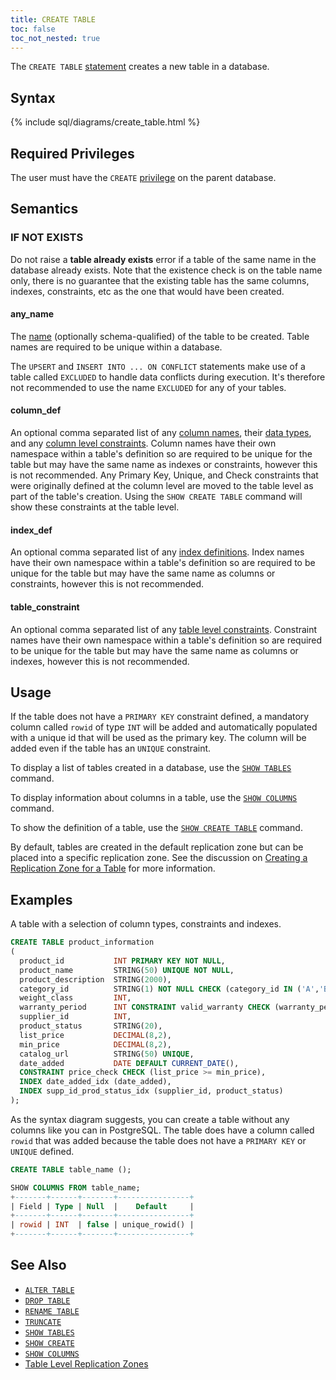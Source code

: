 ```yaml
---
title: CREATE TABLE
toc: false
toc_not_nested: true
---
```


The `CREATE TABLE` [statement](sql-statements.html) creates a new table in a database.

<div id="toc"></div>

## Syntax

{% include sql/diagrams/create_table.html %}

## Required Privileges

The user must have the `CREATE` [privilege](privileges.html) on the parent database. 


## Semantics

### IF NOT EXISTS

Do not raise a **table already exists** error if a table of the same name in the database already exists. Note that the existence check is on the table name only, there is no guarantee that the existing table has the same columns, indexes, constraints, etc as the one that would have been created. 


#### any_name

The [name](data-definition.html#identifiers) (optionally schema-qualified) of the table to be created. Table names are required to be unique within a database.

The `UPSERT` and `INSERT INTO ... ON CONFLICT` statements make use of a table called `EXCLUDED` to handle data conflicts during execution. It's therefore not recommended to use the name `EXCLUDED` for any of your tables.


#### column_def

An optional comma separated list of any [column names](data-definition.html#identifiers), their [data types](data-types.html), and any [column level constraints](data-definition.html#column-level-constraints). Column names have their own namespace within a table's definition so are required to be unique for the table but may have the same name as indexes or constraints, however this is not recommended. Any  Primary Key, Unique, and Check constraints that were originally defined at the column level are moved to the table level as part of the table's creation. Using the `SHOW CREATE TABLE` command will show these constraints at the table level.


#### index_def

An optional comma separated list of any [index definitions](data-definition.html#indexes). Index names have their own namespace within a table's definition so are required to be unique for the table but may have the same name as columns or constraints, however this is not recommended.


#### table_constraint

An optional comma separated list of any [table level constraints](data-definition.html#table-level-constraints). Constraint names have their own namespace within a table's definition so are required to be unique for the table but may have the same name as columns or indexes, however this is not recommended. 


## Usage

If the table does not have a `PRIMARY KEY` constraint defined, a mandatory column called `rowid` of type `INT` will be added and automatically populated with a unique id that will be used as the primary key. The column will be added even if the table has an `UNIQUE` constraint.

To display a list of tables created in a database, use the [`SHOW TABLES`](show-tables.html) command.

To display information about columns in a table, use the [`SHOW COLUMNS`](show-columns.html) command.

To show the definition of a table, use the [`SHOW CREATE TABLE`]() command. 

By default, tables are created in the default replication zone but can be placed into a specific replication zone. See the discussion on [Creating a Replication Zone for a Table](configure-replication-zones.html#create-a-replication-zone-for-a-table) for more information.

## Examples

A table with a selection of column types, constraints and indexes.

~~~sql
CREATE TABLE product_information
(
  product_id           INT PRIMARY KEY NOT NULL,
  product_name         STRING(50) UNIQUE NOT NULL,
  product_description  STRING(2000),
  category_id          STRING(1) NOT NULL CHECK (category_id IN ('A','B','C')),
  weight_class         INT,
  warranty_period      INT CONSTRAINT valid_warranty CHECK (warranty_period BETWEEN 0 AND 24),
  supplier_id          INT,
  product_status       STRING(20),
  list_price           DECIMAL(8,2),
  min_price            DECIMAL(8,2),
  catalog_url          STRING(50) UNIQUE,
  date_added           DATE DEFAULT CURRENT_DATE(),
  CONSTRAINT price_check CHECK (list_price >= min_price),
  INDEX date_added_idx (date_added),
  INDEX supp_id_prod_status_idx (supplier_id, product_status)
);
~~~


As the syntax diagram suggests, you can create a table without any columns like you can in PostgreSQL. The table does have a column called `rowid` that was added because the table does not have a `PRIMARY KEY` or `UNIQUE` defined.

~~~ sql
CREATE TABLE table_name ();

SHOW COLUMNS FROM table_name;
+-------+------+-------+----------------+
| Field | Type | Null  |    Default     |
+-------+------+-------+----------------+
| rowid | INT  | false | unique_rowid() |
+-------+------+-------+----------------+
~~~



## See Also

- [`ALTER TABLE`](alter-table.html)
- [`DROP TABLE`](drop-table.html)
- [`RENAME TABLE`](rename-table.html)
- [`TRUNCATE`](truncate.html)
- [`SHOW TABLES`](show-tables.html)
- [`SHOW CREATE`]()
- [`SHOW COLUMNS`](show-columns.html)
- [Table Level Replication Zones](configure-replication-zones.html#create-a-replication-zone-for-a-table)